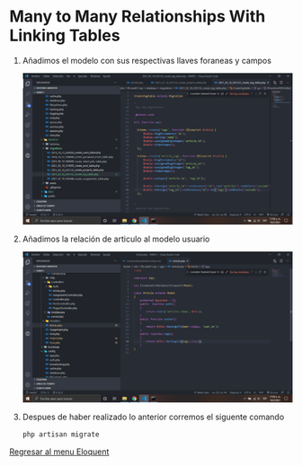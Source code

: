 # Many to Many Relationships With Linking Tables

1. Añadimos el modelo con sus respectivas llaves foraneas y campos

    ![alt](../img/55.png "Many to Many Relationships With Linking Tables")

2. Añadimos la relación de articulo al modelo usuario

    ![alt](../img/56.png "Many to Many Relationships With Linking Tables")

3. Despues de haber realizado lo anterior corremos el siguente comando

    ```bash
    php artisan migrate
    ```

[Regresar al menu Eloquent](./menuEloquent.md)
